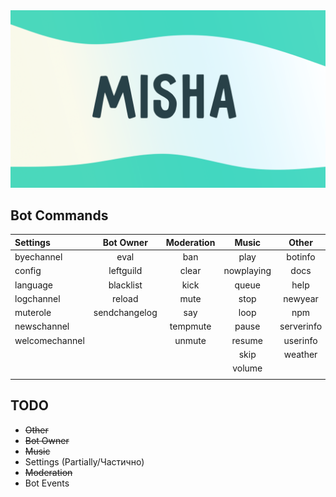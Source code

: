 <img src="../../assets/MishaDesign.png" alt="banner" />

## Bot Commands

|   Settings   |  Bot Owner  |  Moderation  |  Music   |  Other   |
|:-------------|:-----------:|:------------:|:--------:|:--------:|
| byechannel   |    eval     |     ban      |  play    | botinfo  |
| config       |  leftguild  |     clear    |nowplaying| docs     |
| language     |  blacklist  |     kick     |  queue   | help     |
| logchannel   |   reload    |     mute     |  stop    | newyear  |
| muterole     |sendchangelog|     say      |  loop    | npm      |
| newschannel  |             |     tempmute |  pause   |serverinfo|
|welcomechannel|             |     unmute   |  resume  | userinfo |
|              |             |              |  skip    | weather  |
|              |             |              |  volume  |          |
|              |             |              |          |          |

## TODO
- ~~Other~~
- ~~Bot Owner~~
- ~~Music~~
- Settings (Partially/Частично)
- ~~Moderation~~
- Bot Events
